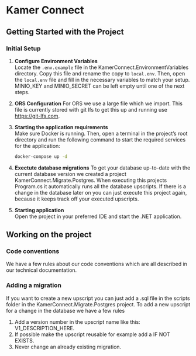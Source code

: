 # Kamer Connect

## Getting Started with the Project

### Initial Setup

1. **Configure Environment Variables**  
   Locate the `.env.example` file in the KamerConnect.EnvironmentVariables directory. Copy this file and rename the copy to `local.env`. Then, open the `local.env` file and fill in the necessary variables to match your setup. MINIO_KEY and MINIO_SECRET can be left empty until one of the next steps.

2. **ORS Configuration**
   For ORS we use a large file which we import. This file is currently stored with git lfs to get this up and running use https://git-lfs.com.

3. **Starting the application requirements**  
   Make sure Docker is running. Then, open a terminal in the project’s root directory and run the following command to start the required services for the application:

   ```bash
   docker-compose up -d
   ```

4. **Exectute database migrations**
   To get your database up-to-date with the current database version we created a project KamerConnect.Migrate.Postgres. When executing this projects Program.cs it automatically runs all the database upscripts. If there is a change in the database later on you can just execute this project again, because it keeps track off your executed upscripts.

5. **Starting application**  
    Open the project in your preferred IDE and start the .NET application.

## Working on the project

### Code conventions
   We have a few rules about our code conventions which are all described in our technical documentation.

### Adding a migration
   If you want to create a new upscript you can just add a .sql file in the scripts folder in the KamerConnect.Migrate.Postgres project. To add a new upscript for a change in the database we have a few rules
   1. Add a version number in the upscript name like this: V1_DESCRIPTION_HERE.
   2. If possible make the upscript reusable for example add a IF NOT EXISTS.
   3. Never change an already existing migration.